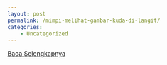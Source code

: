 ```yaml
---
layout: post
permalink: /mimpi-melihat-gambar-kuda-di-langit/
categories:
    - Uncategorized
---
```


[Baca Selengkapnya](/08)